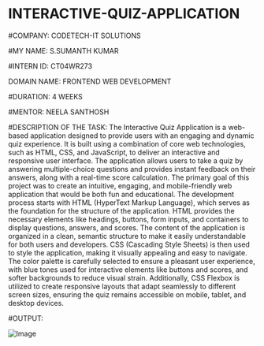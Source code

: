 # INTERACTIVE-QUIZ-APPLICATION

#COMPANY: CODETECH-IT SOLUTIONS

#MY NAME: S.SUMANTH KUMAR

#INTERN ID: CT04WR273

DOMAIN NAME: FRONTEND WEB DEVELOPMENT

#DURATION: 4 WEEKS

#MENTOR: NEELA SANTHOSH 

#DESCRIPTION OF THE TASK: The Interactive Quiz Application is a web-based application designed to provide users with an engaging and dynamic quiz experience. It is built using a combination of core web technologies, such as HTML, CSS, and JavaScript, to deliver an interactive and responsive user interface. The application allows users to take a quiz by answering multiple-choice questions and provides instant feedback on their answers, along with a real-time score calculation. The primary goal of this project was to create an intuitive, engaging, and mobile-friendly web application that would be both fun and educational.
The development process starts with HTML (HyperText Markup Language), which serves as the foundation for the structure of the application. HTML provides the necessary elements like headings, buttons, form inputs, and containers to display questions, answers, and scores. The content of the application is organized in a clean, semantic structure to make it easily understandable for both users and developers. CSS (Cascading Style Sheets) is then used to style the application, making it visually appealing and easy to navigate. The color palette is carefully selected to ensure a pleasant user experience, with blue tones used for interactive elements like buttons and scores, and softer backgrounds to reduce visual strain. Additionally, CSS Flexbox is utilized to create responsive layouts that adapt seamlessly to different screen sizes, ensuring the quiz remains accessible on mobile, tablet, and desktop devices.



#OUTPUT:

![Image](https://github.com/user-attachments/assets/a259838b-7831-48cb-96a6-dde923149dc6)
